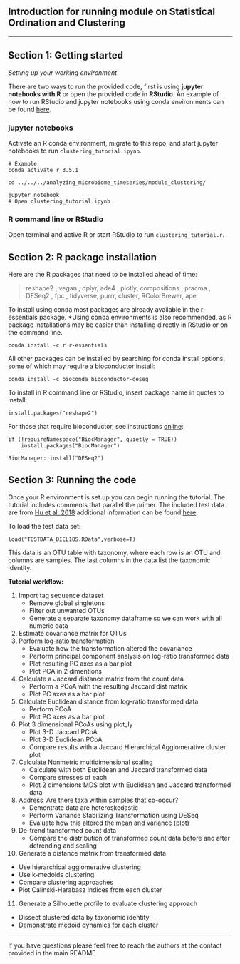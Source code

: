 ## Introduction for running module on Statistical Ordination and Clustering
***
## Section 1: Getting started
_Setting up your working environment_ 

There are two ways to run the provided code, first is using **jupyter notebooks with R** or open the provided code in **RStudio**. An example of how to run RStudio and jupyter notebooks using conda environments can be found [here](https://alexanderlabwhoi.github.io/post/anaconda-r-sarah/).  

### jupyter notebooks

Activate an R conda environment, migrate to this repo, and start jupyter notebooks to run ```clustering_tutorial.ipynb```.

```
# Example
conda activate r_3.5.1

cd ../../../analyzing_microbiome_timeseries/module_clustering/

jupyter notebook
# Open clustering_tutorial.ipynb
```

### R command line or RStudio
Open terminal and active R or start RStudio to run ```clustering_tutorial.r```.

## Section 2: R package installation

Here are the R packages that need to be installed ahead of time:
> reshape2 , vegan , dplyr, ade4 , plotly, compositions , pracma , DESeq2 , fpc , tidyverse, purrr, cluster, RColorBrewer, ape

To install using conda most packages are already available in the r-essentials package. *Using conda environments is also recommended, as R package installations may be easier than installing directly in RStudio or on the command line.
```
conda install -c r r-essentials
```
All other packages can be installed by searching for conda install options, some of which may require a bioconductor install:
```
conda install -c bioconda bioconductor-deseq
```

To install in R command line or RStudio, insert package name in quotes to install:
```
install.packages("reshape2")
```
For those that require bioconductor, see instructions [online](https://www.bioconductor.org/install/):
```
if (!requireNamespace("BiocManager", quietly = TRUE))
    install.packages("BiocManager")

BiocManager::install("DESeq2")
```


## Section 3: Running the code

Once your R environment is set up you can begin running the tutorial. The tutorial includes comments that parallel the primer. The included test data are from [Hu et al. 2018](https://www.frontiersin.org/articles/10.3389/fmars.2018.00351/full) additional information can be found [here](https://github.com/shu251/18Sdiversity_diel).

To load the test data set:
```
load("TESTDATA_DIEL18S.RData",verbose=T)
```
This data is an OTU table with taxonomy, where each row is an OTU and columns are samples. The last columns in the data list the taxonomic identity.  

**Tutorial workflow:**
1. Import tag sequence dataset
   - Remove global singletons
   - Filter out unwanted OTUs
   - Generate a separate taxonomy dataframe so we can work with all numeric data
2. Estimate covariance matrix for OTUs 
3. Perform log-ratio transformation
   - Evaluate how the transformation altered the covariance
   - Perform principal component analysis on log-ratio transformed data
   - Plot resulting PC axes as a bar plot
   - Plot PCA in 2 dimentions
4. Calculate a Jaccard distance matrix from the count data
   - Perform a PCoA with the resulting Jaccard dist matrix
   - Plot PC axes as a bar plot
5. Calculate Euclidean distance from log-ratio transformed data
   - Perform PCoA
   - Plot PC axes as a bar plot
6. Plot 3 dimensional PCoAs using plot_ly
   - Plot 3-D Jaccard PCoA
   - Plot 3-D Euclidean PCoA
   - Compare results with a Jaccard Hierarchical Agglomerative cluster plot
7. Calculate Nonmetric multidimensional scaling
   - Calculate with both Euclidean and Jaccard transformed data
   - Compare stresses of each
   - Plot 2 dimensions MDS plot with Euclidean and Jaccard transformed data
8. Address 'Are there taxa within samples that co-occur?'
   - Demontrate data are heteroskedastic
   - Perform Variance Stabilizing Transformation using DESeq
   - Evaluate how this altered the mean and variance (plot)
9. De-trend transformed count data
   - Compare the distribution of transformed count data before and after detrending and scaling
10. Generate a distance matrix from transformed data
   - Use hierarchical agglomerative clustering
   - Use k-medoids clustering
   - Compare clustering approaches
   - Plot Calinski-Harabasz indices from each cluster
11. Generate a Silhouette profile to evaluate clustering approach
   - Dissect clustered data by taxonomic identity
   - Demonstrate medoid dynamics for each cluster

***

If you have questions please feel free to reach the authors at the contact provided in the main README
